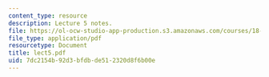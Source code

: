 ```yaml
---
content_type: resource
description: Lecture 5 notes.
file: https://ol-ocw-studio-app-production.s3.amazonaws.com/courses/18-409-behavior-of-algorithms-spring-2002/7dc2154b92d3bfdbde512320d8f6b00e_lect5.pdf
file_type: application/pdf
resourcetype: Document
title: lect5.pdf
uid: 7dc2154b-92d3-bfdb-de51-2320d8f6b00e
---
```

